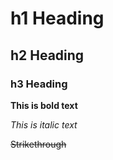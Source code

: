 # h1 Heading
## h2 Heading
### h3 Heading

**This is bold text**

*This is italic text*

~~Strikethrough~~